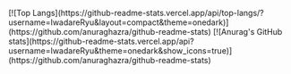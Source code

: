 <p align="left"> 
[![Top Langs](https://github-readme-stats.vercel.app/api/top-langs/?username=IwadareRyu&layout=compact&theme=onedark)](https://github.com/anuraghazra/github-readme-stats)
[![Anurag's GitHub stats](https://github-readme-stats.vercel.app/api?username=IwadareRyu&theme=onedark&show_icons=true)](https://github.com/anuraghazra/github-readme-stats)
<!--</p>
**IwadareRyu/IwadareRyu** is a ✨ _special_ ✨ repository because its `README.md` (this file) appears on your GitHub profile.

Here are some ideas to get you started:

- 🔭 I’m currently working on ...
- 🌱 I’m currently learning ...
- 👯 I’m looking to collaborate on ...
- 🤔 I’m looking for help with ...
- 💬 Ask me about ...
- 📫 How to reach me: ...
- 😄 Pronouns: ...
- ⚡ Fun fact: ...
-->
